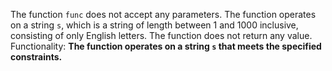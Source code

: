 The function `func` does not accept any parameters. The function operates on a string `s`, which is a string of length between 1 and 1000 inclusive, consisting of only English letters. The function does not return any value. 
Functionality: **The function operates on a string `s` that meets the specified constraints.**